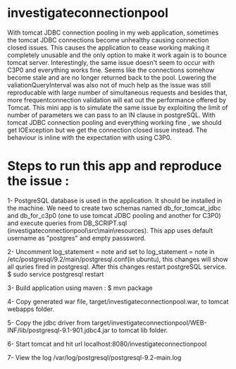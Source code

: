 # investigateconnectionpool

With tomcat JDBC connection pooling in my web application, sometimes the tomcat JDBC connections become unhealthy causing
connection closed issues. This causes the application to cease working making it completely unusable and the only option to make
it work again is to bounce tomcat server. Interestingly, the same issue doesn't seem to occur with C3P0 and everything works fine.
Seems like the connections somehow become stale and are no longer returned back to the pool.
Lowering the valiationQueryInterval was also not of much help as the issue was still reproducable with large number of simultaneous
requests and besides that, more frequentconnection validation will eat out the performance offered by Tomcat.
This mini app is to simulate the same issue by exploiting the limit of number of parameters we can pass to an IN clause in
postgreSQL. With tomcat JDBC connection pooling and everything working fine , we should get IOException but we get the 
connection closed issue instead. The behaviour is inline with the expectation with using C3P0.

# Steps to run this app and reproduce the issue : 
1- PostgreSQL database is used in the application. It should be installed in the machine. We need to create two schemas named
   db_for_tomcat_jdbc and db_for_c3p0 (one to use tomcat JDBC pooling and another for C3P0) and execute queries                 from DB_SCRIPT.sql (investigateconnectionpool\src\main\resources). This app uses default username as "postgres" and empty    passsword.

2- Uncomment log_statement = note and set to log_statement = note in  /etc/postgresql/9.2/main/postgresql.conf(in ubuntu), this changes will show all quries fired in postgresql.
After this changes restart postgreSQL service. 
   $ sudo service postgresql restart
   
3- Build application using maven : 
   $ mvn package
    
4- Copy generated war file, target/investigateconnectionpool.war, to tomcat webapps folder.

5- Copy the jdbc driver from target/investigateconnectionpool/WEB-INF/lib/postgresql-9.1-901.jdbc4.jar to tomcat lib folder.

6- Start tomcat and hit url localhost:8080/investigateconnectionpool

7- View the log /var/log/postgresql/postgresql-9.2-main.log
